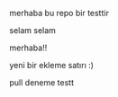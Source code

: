 merhaba bu repo bir testtir

selam
selam


merhaba!!

yeni bir ekleme satırı :)


pull deneme testt
